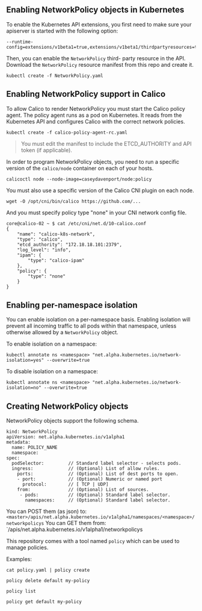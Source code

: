 ## Enabling NetworkPolicy objects in Kubernetes 

To enable the Kubernetes API extensions, you first need to make sure your apiserver is started with the following option:
```
--runtime-config=extensions/v1beta1=true,extensions/v1beta1/thirdpartyresources=true
```

Then, you can enable the `NetworkPolicy` third- party resource in the API.  Download the `NetworkPolicy` resource manifest from this repo and create it.
```
kubectl create -f NetworkPolicy.yaml
```

## Enabling NetworkPolicy support in Calico
To allow Calico to render NetworkPolicy you must start the Calico policy agent.  The policy agent runs as a pod on Kubernetes.  It reads from the Kubernetes API and configures Calico with the correct network policies.
```
kubectl create -f calico-policy-agent-rc.yaml
```
> You must edit the manifest to include the ETCD_AUTHORITY and API token (if applicable). 

In order to program NetworkPolicy objects, you need to run a specific version of the `calico/node` container on each of your hosts.
```
calicoctl node --node-image=caseydavenport/node:policy
```

You must also use a specific version of the Calico CNI plugin on each node.
```
wget -O /opt/cni/bin/calico https://github.com/...
```

And you must specify policy type "none" in your CNI network config file.
```
core@calico-02 ~ $ cat /etc/cni/net.d/10-calico.conf
{
    "name": "calico-k8s-network",
    "type": "calico",
    "etcd_authority": "172.18.18.101:2379",
    "log_level": "info",
    "ipam": {
        "type": "calico-ipam"
    },
    "policy": {
        "type": "none"
    }
}
```

## Enabling per-namespace isolation
You can enable isolation on a per-namespace basis.  Enabling isolation will prevent all incoming traffic to all pods within that namespace, unless otherwise allowed by a `NetworkPolicy` object.

To enable isolation on a namespace:
```
kubectl annotate ns <namespace> "net.alpha.kubernetes.io/network-isolation=yes" --overwrite=true
```

To disable isolation on a namespace:
```
kubectl annotate ns <namespace> "net.alpha.kubernetes.io/network-isolation=no" --overwrite=true
```

## Creating NetworkPolicy objects
NetworkPolicy objects support the following schema.

```
kind: NetworkPolicy
apiVersion: net.alpha.kubernetes.io/v1alpha1
metadata:
  name: POLICY_NAME
  namespace:
spec:
  podSelector:         // Standard label selector - selects pods.
  ingress:             // (Optional) List of allow rules.
    ports:             // (Optional) List of dest ports to open.
    - port:            // (Optional) Numeric or named port 
      protocol:        // [ TCP | UDP]
    from:              // (Optional) List of sources.
     - pods:           // (Optional) Standard label selector.
       namespaces:     // (Optional) Standard label selector.
```
You can POST them (as json) to: `<master>/apis/net.alpha.kubernetes.io/v1alpha1/namespaces/<namespace>/networkpolicys`
You can GET them from: `<master>/apis/net.alpha.kubernetes.io/v1alpha1/networkpolicys


This repository comes with a tool named `policy` which can be used to manage policies.

Examples:
```
cat policy.yaml | policy create
```

```
policy delete default my-policy 
```

```
policy list
```

```
policy get default my-policy
```
